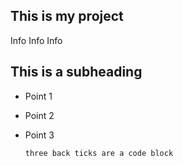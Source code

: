 ## This is my project
Info Info Info

## This is a subheading

- Point 1
- Point 2
- Point 3

  ```three back ticks are a code block```

